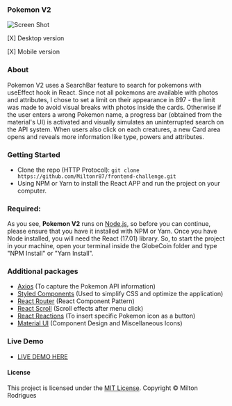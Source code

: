 ### Pokemon V2

![Screen Shot](https://github.com/Miltonr87/Pokemon-V2/blob/main/pokemon.png)

[X] Desktop version

[X] Mobile version

### About

Pokemon V2 uses a SearchBar feature to search for pokemons with useEffect hook in React. Since not all pokemons are available with photos and attributes, I chose to set a limit on their appearance in 897 - the limit was made to avoid visual breaks with photos inside the cards. Otherwise if the user enters a wrong Pokemon name, a progress bar (obtained from the material's UI) is activated and visually simulates an uninterrupted search on the API system. When users also click on each creatures, a new Card area opens and reveals more information like type, powers and attributes. 


### Getting Started

- Clone the repo (HTTP Protocol): ```git clone https://github.com/Miltonr87/frontend-challenge.git```
- Using NPM or Yarn to install the React APP and run the project on your computer. 

### Required:

As you see, **Pokemon V2** runs on [Node.js](https://nodejs.org/), so before you can continue, please ensure that you have it installed with NPM or Yarn. Once you have Node installed, you will need the React (17.01) library. So, to start the project in your machine, open your terminal inside the GlobeCoin folder and type "NPM Install" or "Yarn Install".

### Additional packages

- [Axios](https://github.com/axios/axios) (To capture the Pokemon API information)
- [Styled Components](https://github.com/styled-components/styled-components) (Used to simplify CSS and optimize the application)
- [React Router](https://reactrouter.com/) (React Component Pattern)
- [React Scroll](https://www.npmjs.com/package/react-scroll) (Scroll effects after menu click)
- [React Reactions](https://casesandberg.github.io/react-reactions/) (To insert specific Pokemon icon as a button)
- [Material UI](https://material-ui.com/) (Component Design and Miscellaneous Icons)

### Live Demo 

- [LIVE DEMO HERE](https://teste.com/)

#### License

This project is licensed under the [MIT License](https://magno.mit-license.org/2021). Copyright © Milton Rodrigues

